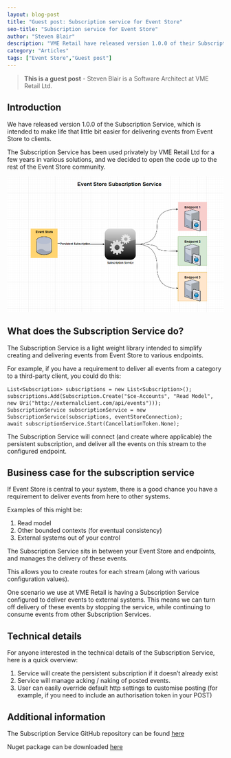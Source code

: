 ```yaml
---
layout: blog-post
title: "Guest post: Subscription service for Event Store"
seo-title: "Subscription service for Event Store"
author: "Steven Blair"
description: "VME Retail have released version 1.0.0 of their Subscription Service, which is intended to make life that little bit easier for delivering events from Event Store to clients. The Subscription Service has been used privately by VME Retail Ltd for a few years in various solutions, and they have decided to open the code up to the rest of the Event Store community."
category: "Articles"
tags: ["Event Store","Guest post"]
---
```

> **This is a guest post** - Steven Blair is a Software Architect at VME Retail Ltd.

## Introduction

We have released version 1.0.0 of the Subscription Service, which is intended to make life that little bit easier for delivering events from Event Store to clients.

The Subscription Service has been used privately by VME Retail Ltd for a few years in various solutions, and we decided to open the code up to the rest of the Event Store community.

![Subscription Service for Event Store](/images/subscription-service-vme-retail.png)

## What does the Subscription Service do?

The Subscription Service is a light weight library intended to simplify creating and delivering events from Event Store to various endpoints.

For example, if you have a requirement to deliver all events from a category to a third-party client, you could do this:

```
List<Subscription> subscriptions = new List<Subscription>();
subscriptions.Add(Subscription.Create("$ce-Accounts", "Read Model", new Uri("http://externalclient.com/api/events")));
SubscriptionService subscriptionService = new SubscriptionService(subscriptions, eventStoreConnection);
await subscriptionService.Start(CancellationToken.None);
```

The Subscription Service will connect (and create where applicable) the persistent subscription, and deliver all the events on this stream to the configured endpoint.

## Business case for the subscription service

If Event Store is central to your system, there is a good chance you have a requirement to deliver events from here to other systems.

Examples of this might be:
1. Read model
2. Other bounded contexts (for eventual consistency)
2. External systems out of your control

The Subscription Service sits in between your Event Store and endpoints, and manages the delivery of these events.

This allows you to create routes for each stream (along with various configuration values).

One scenario we use at VME Retail is having a Subscription Service configured to deliver events to external systems. This means we can turn off delivery of these events by stopping the service, while continuing to consume events from other Subscription Services.

## Technical details

For anyone interested in the technical details of the Subscription Service, here is a quick overview:

1. Service will create the persistent subscription if it doesn’t already exist
2. Service will manage acking / naking of posted events.
3. User can easily override default http settings to customise posting (for example, if you need to include an authorisation token in your POST)

## Additional information

The Subscription Service GitHub repository can be found [here](https://github.com/vmeretail/subscriptionservice "Subscription Service on Github")

Nuget package can be downloaded [here](https://www.nuget.org/packages/EventStore.SubscriptionService "Subscription Service on Nuget")
